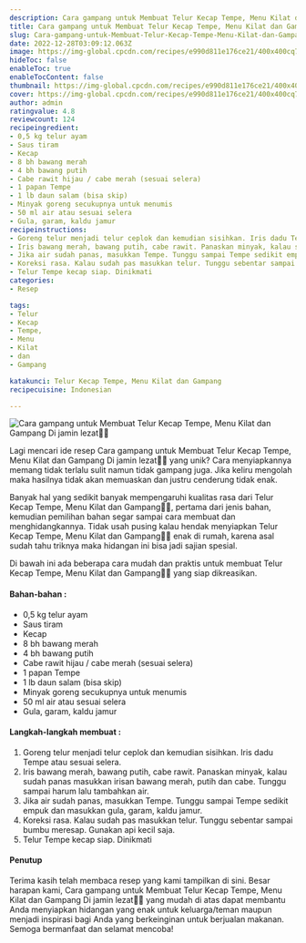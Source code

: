 ```yaml
---
description: Cara gampang untuk Membuat Telur Kecap Tempe, Menu Kilat dan Gampang Di jamin lezat"
title: Cara gampang untuk Membuat Telur Kecap Tempe, Menu Kilat dan Gampang Di jamin lezat
slug: Cara-gampang-untuk-Membuat-Telur-Kecap-Tempe-Menu-Kilat-dan-Gampang-Di-jamin-lezat
date: 2022-12-28T03:09:12.063Z
image: https://img-global.cpcdn.com/recipes/e990d811e176ce21/400x400cq70/photo.jpg
hideToc: false
enableToc: true
enableTocContent: false
thumbnail: https://img-global.cpcdn.com/recipes/e990d811e176ce21/400x400cq70/photo.jpg
cover: https://img-global.cpcdn.com/recipes/e990d811e176ce21/400x400cq70/photo.jpg
author: admin
ratingvalue: 4.8
reviewcount: 124
recipeingredient:
- 0,5 kg telur ayam
- Saus tiram
- Kecap
- 8 bh bawang merah
- 4 bh bawang putih
- Cabe rawit hijau / cabe merah (sesuai selera)
- 1 papan Tempe
- 1 lb daun salam (bisa skip)
- Minyak goreng secukupnya untuk menumis
- 50 ml air atau sesuai selera
- Gula, garam, kaldu jamur
recipeinstructions:
- Goreng telur menjadi telur ceplok dan kemudian sisihkan. Iris dadu Tempe atau sesuai selera.
- Iris bawang merah, bawang putih, cabe rawit. Panaskan minyak, kalau sudah panas masukkan irisan bawang merah, putih dan cabe. Tunggu sampai harum lalu tambahkan air.
- Jika air sudah panas, masukkan Tempe. Tunggu sampai Tempe sedikit empuk dan masukkan gula, garam, kaldu jamur.
- Koreksi rasa. Kalau sudah pas masukkan telur. Tunggu sebentar sampai bumbu meresap. Gunakan api kecil saja.
- Telur Tempe kecap siap. Dinikmati
categories:
- Resep

tags:
- Telur
- Kecap
- Tempe,
- Menu
- Kilat
- dan
- Gampang

katakunci: Telur Kecap Tempe, Menu Kilat dan Gampang
recipecuisine: Indonesian

---
```


![Cara gampang untuk Membuat Telur Kecap Tempe, Menu Kilat dan Gampang Di jamin lezat👩‍🍳](https://img-global.cpcdn.com/recipes/e990d811e176ce21/400x400cq70/photo.jpg)

Lagi mencari ide resep Cara gampang untuk Membuat Telur Kecap Tempe, Menu Kilat dan Gampang Di jamin lezat👩‍🍳 yang unik? Cara menyiapkannya memang tidak terlalu sulit namun tidak gampang juga. Jika keliru mengolah maka hasilnya tidak akan memuaskan dan justru cenderung tidak enak.

Banyak hal yang sedikit banyak mempengaruhi kualitas rasa dari Telur Kecap Tempe, Menu Kilat dan Gampang👩‍🍳, pertama dari jenis bahan, kemudian pemilihan bahan segar sampai cara membuat dan menghidangkannya. Tidak usah pusing kalau hendak menyiapkan Telur Kecap Tempe, Menu Kilat dan Gampang👩‍🍳 enak di rumah, karena asal sudah tahu triknya maka hidangan ini bisa jadi sajian spesial.

Di bawah ini ada beberapa cara mudah dan praktis untuk membuat Telur Kecap Tempe, Menu Kilat dan Gampang👩‍🍳 yang siap dikreasikan.

<!--inarticleads1-->

#### Bahan-bahan :

- 0,5 kg telur ayam
- Saus tiram
- Kecap
- 8 bh bawang merah
- 4 bh bawang putih
- Cabe rawit hijau / cabe merah (sesuai selera)
- 1 papan Tempe
- 1 lb daun salam (bisa skip)
- Minyak goreng secukupnya untuk menumis
- 50 ml air atau sesuai selera
- Gula, garam, kaldu jamur

<!--inarticleads2-->

#### Langkah-langkah membuat :

1. Goreng telur menjadi telur ceplok dan kemudian sisihkan. Iris dadu Tempe atau sesuai selera.
1. Iris bawang merah, bawang putih, cabe rawit. Panaskan minyak, kalau sudah panas masukkan irisan bawang merah, putih dan cabe. Tunggu sampai harum lalu tambahkan air.
1. Jika air sudah panas, masukkan Tempe. Tunggu sampai Tempe sedikit empuk dan masukkan gula, garam, kaldu jamur.
1. Koreksi rasa. Kalau sudah pas masukkan telur. Tunggu sebentar sampai bumbu meresap. Gunakan api kecil saja.
1. Telur Tempe kecap siap. Dinikmati

#### Penutup

Terima kasih telah membaca resep yang kami tampilkan di sini. Besar harapan kami, Cara gampang untuk Membuat Telur Kecap Tempe, Menu Kilat dan Gampang Di jamin lezat👩‍🍳 yang mudah di atas dapat membantu Anda menyiapkan hidangan yang enak untuk keluarga/teman maupun menjadi inspirasi bagi Anda yang berkeinginan untuk berjualan makanan. Semoga bermanfaat dan selamat mencoba!
